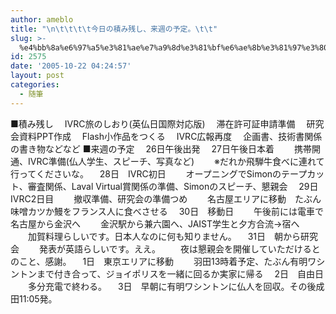 ```yaml
---
author: ameblo
title: "\n\t\t\t\t今日の積み残し、来週の予定。\t\t"
slug: >-
  %e4%bb%8a%e6%97%a5%e3%81%ae%e7%a9%8d%e3%81%bf%e6%ae%8b%e3%81%97%e3%80%81%e6%9d%a5%e9%80%b1%e3%81%ae%e4%ba%88%e5%ae%9a%e3%80%82
id: 2575
date: '2005-10-22 04:24:57'
layout: post
categories:
  - 随筆
---
```


■積み残し 　IVRC旅のしおり(英仏日国際対応版) 　滞在許可証申請準備 　研究会資料PPT作成 　Flash小作品をつくる 　IVRC広報再度 　企画書、技術書関係の書き物などなど ■来週の予定 　26日午後出発 　27日午後日本着 　　携帯開通、IVRC準備(仏人学生、スピーチ、写真など) 　　※だれか飛騨牛食べに連れて行ってくださいな。 　28日　IVRC初日 　　オープニングでSimonのテープカット、審査関係、Laval Virtual賞関係の準備、Simonのスピーチ、懇親会 　29日　IVRC2日目 　　撤収準備、研究会の準備つめ 　　名古屋エリアに移動　たぶん味噌カツか鰻をフランス人に食べさせる 　30日　移動日 　　午後前には電車で名古屋から金沢へ 　　金沢駅から兼六園へ、JAIST学生と夕方合流→宿へ 　　加賀料理らしいです。日本人なのに何も知りません。 　31日　朝から研究会 　　発表が英語らしいです。ええ。 　　夜は懇親会を開催していただけるとのこと、感謝。 　1日　東京エリアに移動 　　羽田13時着予定、たぶん有明ワシントンまで付き合って、ジョイポリスを一緒に回るか実家に帰る 　2日　自由日 　　多分充電で終わる。 　3日　早朝に有明ワシントンに仏人を回収。その後成田11:05発。